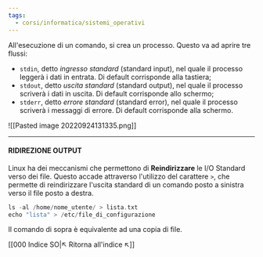 ```yaml
---
tags:
  - corsi/informatica/sistemi_operativi
---
```

All'esecuzione di un comando, si crea un processo. Questo va ad aprire tre flussi:
- `stdin`, detto *ingresso standard* (standard input), nel quale il processo leggerà i dati in entrata. Di default corrisponde alla tastiera;
- `stdout`, detto *uscita standard* (standard output), nel quale il processo scriverà i dati in uscita. Di default corrisponde allo schermo;
- `stderr`, detto *errore standard* (standard error), nel quale il processo scriverà i messaggi di errore. Di default corrisponde alla schermo.

![[Pasted image 20220924131335.png]]

---
#### RIDIREZIONE OUTPUT
Linux ha dei meccanismi che permettono di **Reindirizzare** le I/O Standard verso dei file. 
Questo accade attraverso l'utilizzo del carattere `>`, che permette di reindirizzare l'uscita standard di un comando posto a sinistra verso il file posto a destra.

```C
ls -al /home/nome_utente/ > lista.txt  
echo "lista" > /etc/file_di_configurazione
```

Il comando di sopra è equivalente ad una copia di file.

[[000 Indice SO|↖ Ritorna all'indice ↖]]